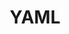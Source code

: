 ---
cloudinary_convert: false
published: published
slug: yaml
title: YAML
start: January 01, 2000
---